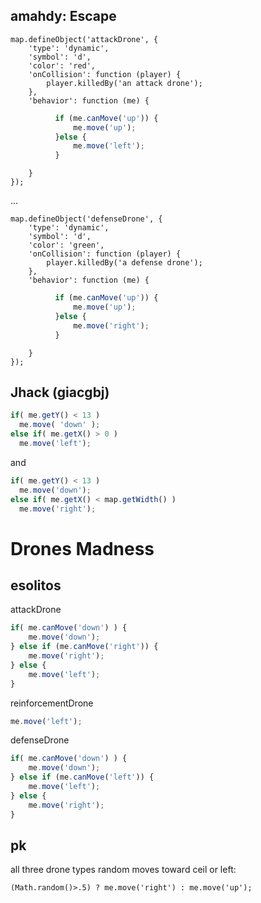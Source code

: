 ## amahdy: Escape

    map.defineObject('attackDrone', {
        'type': 'dynamic',
        'symbol': 'd',
        'color': 'red',
        'onCollision': function (player) {
            player.killedBy('an attack drone');
        },
        'behavior': function (me) {

```javascript
          if (me.canMove('up')) {
              me.move('up');
          }else {
              me.move('left');
          }
```

        }
    });

...

    map.defineObject('defenseDrone', {
        'type': 'dynamic',
        'symbol': 'd',
        'color': 'green',
        'onCollision': function (player) {
            player.killedBy('a defense drone');
        },
        'behavior': function (me) {

```javascript
          if (me.canMove('up')) {
              me.move('up');
          }else {
              me.move('right');
          }
```

        }
    });

## Jhack (giacgbj)

```javascript
if( me.getY() < 13 )
  me.move( 'down' );
else if( me.getX() > 0 )
  me.move('left');
```
and

```javascript
if( me.getY() < 13 )
  me.move('down');
else if( me.getX() < map.getWidth() )
  me.move('right');
```


# Drones Madness
## esolitos

attackDrone
```javascript
if( me.canMove('down') ) {
    me.move('down');
} else if (me.canMove('right')) {
    me.move('right');
} else {
    me.move('left');
}
```

reinforcementDrone
```javascript
me.move('left');
```

defenseDrone
```javascript
if( me.canMove('down') ) {
    me.move('down');
} else if (me.canMove('left')) {
    me.move('left');
} else {
    me.move('right');
}
```

## pk
all three drone types random moves toward ceil or left:
```
(Math.random()>.5) ? me.move('right') : me.move('up');
```
